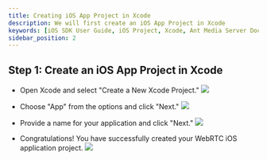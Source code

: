 ```yaml
---
title: Creating iOS App Project in Xcode
description: We will first create an iOS App Project in Xcode
keywords: [iOS SDK User Guide, iOS Project, Xcode, Ant Media Server Documentation, Ant Media Server Tutorials]
sidebar_position: 2
---
```


## Step 1: Create an iOS App Project in Xcode
- Open Xcode and select "Create a New Xcode Project."
![](@site/static/img/ios-SDK/xcode.png)

- Choose "App" from the options and click "Next."
![](@site/static/img/ios-SDK/choose-app.png)

- Provide a name for your application and click "Next."
![](@site/static/img/ios-SDK/naming-app.png)

- Congratulations! You have successfully created your WebRTC iOS application project.
![](@site/static/img/ios-SDK/success.png)